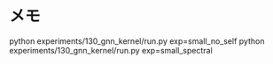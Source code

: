 # メモ
python experiments/130_gnn_kernel/run.py exp=small_no_self
python experiments/130_gnn_kernel/run.py exp=small_spectral
